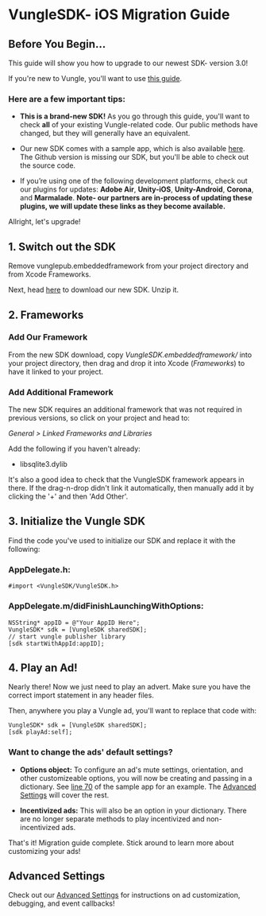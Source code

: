 # VungleSDK- iOS Migration Guide

## Before You Begin...

This guide will show you how to upgrade to our newest SDK- version 3.0!

If you're new to Vungle, you'll want to use [this guide](https://github.com/Vungle/vungle-resources/blob/master/iOS-resources/iOS-dev-guide.md).

### Here are a few important tips:

* **This is a brand-new SDK!** As you go through this guide, you'll want to check **all** of your existing Vungle-related code. Our public methods have changed, but they will generally have an equivalent. 

* Our new SDK comes with a sample app, which is also available [here](https://github.com/Vungle/vungle-resources/tree/master/iOS-docs/iOS-sample-app). The Github version is missing our SDK, but you'll be able to check out the source code.

* If you’re using one of the following development platforms, check out our plugins for updates: **Adobe Air**, **Unity-iOS**, **Unity-Android**, **Corona**, and **Marmalade**. **Note- our partners are in-process of updating these plugins, we will update these links as they become available.**

Allright, let's upgrade!

## 1. Switch out the SDK

Remove vunglepub.embeddedframework from your project directory and from Xcode Frameworks.

Next, head [here](https://v.vungle.com/dev/ios) to download our new SDK. Unzip it.

## 2. Frameworks

### Add Our Framework

From the new SDK download, copy *VungleSDK.embeddedframework/* into your project directory, then drag and drop it into Xcode (*Frameworks*) to have it linked to your project.

### Add Additional Framework

The new SDK requires an additional framework that was not required in previous versions, so click on your project and head to:

*General > Linked Frameworks and Libraries*

Add the following if you haven't already:

* libsqlite3.dylib

It's also a good idea to check that the VungleSDK framework appears in there. If the drag-n-drop didn't link it automatically, then manually add it by clicking the '+' and then 'Add Other'.

## 3. Initialize the Vungle SDK

Find the code you've used to initialize our SDK and replace it with the following:

### AppDelegate.h:

`#import <VungleSDK/VungleSDK.h>`

### AppDelegate.m/didFinishLaunchingWithOptions:

```objc
NSString* appID = @"Your AppID Here";
VungleSDK* sdk = [VungleSDK sharedSDK];
// start vungle publisher library
[sdk startWithAppId:appID];
```

## 4. Play an Ad!

Nearly there! Now we just need to play an advert. Make sure you have the correct import statement in any header files. 

Then, anywhere you play a Vungle ad, you'll want to replace that code with:

```objc
VungleSDK* sdk = [VungleSDK sharedSDK];
[sdk playAd:self];
```

### Want to change the ads' default settings?

* **Options object:** To configure an ad's mute settings, orientation, and other customizeable options, you will now be creating and passing in a dictionary. See [line 70](https://github.com/Vungle/vungle-resources/blob/master/iOS-resources/iOS-sample-app/Vungle%20Sample%20App/FirstViewController.m) of the sample app for an example. The [Advanced Settings](https://github.com/Vungle/vungle-resources/blob/master/iOS-resources/iOS-advanced-settings.md) will cover the rest.

* **Incentivized ads:** This will also be an option in your dictionary. There are no longer separate methods to play incentivized and non-incentivized ads.
  
That's it! Migration guide complete. Stick around to learn more about customizing your ads!


## Advanced Settings

Check out our [Advanced Settings](https://github.com/Vungle/vungle-resources/blob/master/iOS-resources/iOS-advanced-settings.md) for instructions on ad customization, debugging, and event callbacks!
